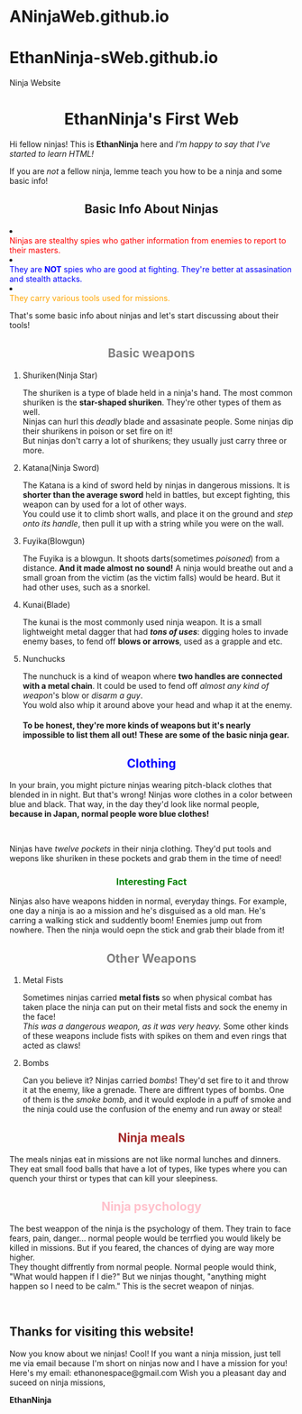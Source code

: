 # ANinjaWeb.github.io
# EthanNinja-sWeb.github.io
Ninja Website
<!DOCTYPE html>
<html>
    <head>
		<title>EthanNinja's Ninja Web</title>
		<div style = "text-align: center">
        <h1>EthanNinja's First Web</h1>
		</div>
    </head>
    <body>
        <p> Hi fellow ninjas! This is <strong>EthanNinja</strong> here and <em>I'm happy to say that I've started to learn HTML!</em></p>
		<p> If you are <em>not</em> a fellow ninja, lemme teach you how to be a ninja and some basic info!<p>
		<div style = "text-align: center">
		<h2>Basic Info About Ninjas</h2>
		</div>
		</ol>
		<li> <div style= "color : red";>Ninjas are stealthy spies who gather information from enemies to report to their masters.</div></li>
		<li> <div style= "color : blue";>They are <strong>NOT</strong> spies who are good at fighting. They're better at assasination and stealth attacks.</li>
		<li><div style= "color : orange";>They carry various tools used for missions.</div></li>
		<p>That's some basic info about ninjas and let's start discussing about their tools!</p>
		<div style = "text-align: center">
		<h2><div style= "color : gray";>Basic weapons</div></h2>
		</div>
		<ol>
		<li> Shuriken(Ninja Star)</li>
		<p>The shuriken is a type of blade held in a ninja's hand. The most common shuriken is the <strong>star-shaped shuriken</strong>. They're other types of them as well. <br>
		Ninjas can hurl this <em>deadly </em>blade and assasinate people. Some ninjas dip their shurikens in poison or set fire on it!<br>
		But ninjas don't carry a lot of shurikens; they usually just carry three or more.</p>
		<li>Katana(Ninja Sword)</li>
		<p>The Katana is a kind of sword held by ninjas in dangerous missions. It is <strong>shorter than the average sword</strong> held in battles, but except fighting, this weapon can by used for a lot of other ways.<br>
		You could use it to climb short walls, and place it on the ground and <em>step onto its handle</em>, then pull it up with a string while you were on the wall.</p>
		<li>Fuyika(Blowgun)</li>
		<p> The Fuyika is a blowgun. It shoots darts(sometimes <em>poisoned</em>) from a distance. <strong>And it made almost no sound!</strong> A ninja would breathe out and a small groan from the victim (as the victim falls) would be heard. But it had other uses, such as a snorkel. </p>
		<li>Kunai(Blade)</li>
		<p> The kunai is the most commonly used ninja weapon. It is a small lightweight metal dagger that had <em><strong>tons of uses</strong></em>: digging holes to invade enemy bases, to fend off <strong>blows or arrows</strong>, used as a grapple and etc. </p>
		<li>Nunchucks</li>
		<p>The nunchuck is a kind of weapon where <strong>two handles are connected with a metal chain</strong>. It could be used to fend off <em>almost any kind of weapon</em>'s blow or <em>disarm a guy</em>.<br>
		You wold also whip it around above your head and whap it at the enemy.</p>
		<h4>To be honest, they're more kinds of weapons but it's nearly impossible to list them all out! These are some of the basic ninja gear.</h4>
		</ol>
		<div style = "text-align: center">
		<div style = "color: blue">
		<h2>Clothing</h2>
		</div>
		</div>
		<p>In your brain, you might picture ninjas wearing pitch-black clothes that blended in in night. But that's wrong! Ninjas wore clothes in a color between blue and black. That way, in the day they'd look like normal people, <strong>because in Japan, normal people wore blue clothes!</strong></p> <br>
		<p>Ninjas have <em>twelve pockets</em> in their ninja clothing. They'd put tools and wepons like shuriken in these pockets and grab them in the time of need!</p>
		<div style = "text-align: center">
		<div style = "color: green">
		<h3>Interesting Fact</h3>
		</div>
		</div>
		<p>Ninjas also have weapons hidden in normal, everyday things. For example, one day a ninja is ao a mission and he's disguised as a old man. He's carring a walking stick and suddently boom! Enemies jump out from nowhere. Then the ninja would oepn the stick and grab their blade from it!<br> </p>
		<div style = "text-align: center">
		<div style = "color: gray">
		<h2>Other Weapons</h2>
		</div>
		</div>
		<ol>
		<li>Metal Fists</li>
		<p>Sometimes ninjas carried <strong>metal fists</strong> so when physical combat has taken place the ninja can put on their metal fists and sock the enemy in the face!<br>
		<em>This was a dangerous weapon, as it was very heavy.</em> Some other kinds of these weapons include fists with spikes on them and even rings that acted as claws! </p>
		<li>Bombs</li>
		<p>Can you believe it? Ninjas carried <em>bombs</em>! They'd set fire to it and throw it at the enemy, like a grenade. There are diffrent types of bombs. One of them is the <em>smoke bomb</em>, and it would explode in a puff of smoke and the ninja could use the confusion of the enemy and run away or steal!</p>
		</ol>
		<div style = "text-align: center">
		<div style = "color: brown">
		<h2>Ninja meals</h2>
		</div>
		</div>
		<p>The meals ninjas eat in missions are not like normal lunches and dinners. They eat small food balls that have a lot of types, like types where you can quench your thirst or types that can kill your sleepiness.</p>
		<div style = "text-align: center">
		<div style = "color: pink">
		<h2>Ninja psychology</h2>
		</div>
		</div>
		<p>The best weappon of the ninja is the psychology of them. They train to face fears, pain, danger... normal people would be terrfied you would likely be killed in missions. But if you feared, the chances of dying are way more higher.<br>
		They thought diffrently from normal people. Normal people would think, "What would happen if I die?" But we ninjas thought, "anything might happen so I need to be calm." This is the secret weapon of ninjas.</p><br>
		<h2>Thanks for visiting this website!</h2>
		<p>Now you know about we ninjas! Cool! If you want a ninja mission, just tell me via email because I'm short on ninjas now and I have a mission for you!
		Here's my email: ethanonespace@gmail.com
		Wish you a pleasant day and suceed on ninja missions,<br></p>
		<p>		
		<strong>EthanNinja</strong>
		</p>
    </body>
</html>
